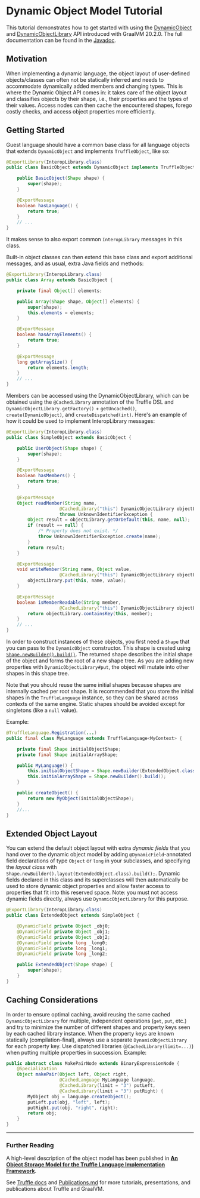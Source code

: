 # Dynamic Object Model Tutorial

This tutorial demonstrates how to get started with using the [DynamicObject](https://www.graalvm.org/truffle/javadoc/com/oracle/truffle/api/object/DynamicObject.html) and [DynamicObjectLibrary](https://www.graalvm.org/truffle/javadoc/com/oracle/truffle/api/object/DynamicObjectLibrary.html) API introduced with GraalVM 20.2.0.
The full documentation can be found in the [Javadoc](https://www.graalvm.org/truffle/javadoc/com/oracle/truffle/api/object/DynamicObjectLibrary.html).

## Motivation

When implementing a dynamic language, the object layout of user-defined objects/classes can often not be statically inferred and needs to accommodate dynamically added members and changing types.
This is where the Dynamic Object API comes in: it takes care of the object layout and classifies objects by their shape, i.e., their properties and the types of their values.
Access nodes can then cache the encountered shapes, forego costly checks, and access object properties more efficiently.

## Getting Started

Guest language should have a common base class for all language objects that extends `DynamicObject` and implements `TruffleObject`, like so:

```java
@ExportLibrary(InteropLibrary.class)
public class BasicObject extends DynamicObject implements TruffleObject {

    public BasicObject(Shape shape) {
        super(shape);
    }

    @ExportMessage
    boolean hasLanguage() {
        return true;
    }
    // ...
}
```
It makes sense to also export common `InteropLibrary` messages in this class.

Built-in object classes can then extend this base class and export additional messages, and as usual, extra Java fields and methods:
```java
@ExportLibrary(InteropLibrary.class)
public class Array extends BasicObject {

    private final Object[] elements;

    public Array(Shape shape, Object[] elements) {
        super(shape);
        this.elements = elements;
    }

    @ExportMessage
    boolean hasArrayElements() {
        return true;
    }

    @ExportMessage
    long getArraySize() {
        return elements.length;
    }
    // ...
}
```

Members can be accessed using the DynamicObjectLibrary, which can be obtained using the `@CachedLibrary` annotation of the Truffle DSL and `DynamicObjectLibrary.getFactory()` + `getUncached()`, `create(DynamicObject)`, and `createDispatched(int)`.
Here's an example of how it could be used to implement InteropLibrary messages:
```java
@ExportLibrary(InteropLibrary.class)
public class SimpleObject extends BasicObject {

    public UserObject(Shape shape) {
        super(shape);
    }

    @ExportMessage
    boolean hasMembers() {
        return true;
    }

    @ExportMessage
    Object readMember(String name,
                    @CachedLibrary("this") DynamicObjectLibrary objectLibrary)
                    throws UnknownIdentifierException {
        Object result = objectLibrary.getOrDefault(this, name, null);
        if (result == null) {
            /* Property does not exist. */
            throw UnknownIdentifierException.create(name);
        }
        return result;
    }

    @ExportMessage
    void writeMember(String name, Object value,
                    @CachedLibrary("this") DynamicObjectLibrary objectLibrary) {
        objectLibrary.put(this, name, value);
    }

    @ExportMessage
    boolean isMemberReadable(String member,
                    @CachedLibrary("this") DynamicObjectLibrary objectLibrary) {
        return objectLibrary.containsKey(this, member);
    }
    // ...
}
```

In order to construct instances of these objects, you first need a `Shape` that you can pass to the `DynamicObject` constructor.
This shape is created using [`Shape.newBuilder().build()`](https://www.graalvm.org/truffle/javadoc/com/oracle/truffle/api/object/Shape.Builder.html).
The returned shape describes the initial shape of the object and forms the root of a new shape tree.
As you are adding new properties with `DynamicObjectLibrary#put`, the object will mutate into other shapes in this shape tree.

Note that you should reuse the same initial shapes because shapes are internally cached per root shape.
It is recommended that you store the initial shapes in the `TruffleLanguage` instance, so they can be shared across contexts of the same engine.
Static shapes should be avoided except for singletons (like a `null` value).

Example:

```java
@TruffleLanguage.Registration(...)
public final class MyLanguage extends TruffleLanguage<MyContext> {

    private final Shape initialObjectShape;
    private final Shape initialArrayShape;

    public MyLanguage() {
        this.initialObjectShape = Shape.newBuilder(ExtendedObject.class).build();
        this.initialArrayShape = Shape.newBuilder().build();
    }

    public createObject() {
        return new MyObject(initialObjectShape);
    }
    //...
}
```

## Extended Object Layout

You can extend the default object layout with extra _dynamic fields_ that you hand over to the dynamic object model by adding `@DynamicField`-annotated field declarations of type `Object` or `long` in your subclasses, and specifying the _layout class_ with `Shape.newBuilder().layout(ExtendedObject.class).build();`.
Dynamic fields declared in this class and its superclasses will then automatically be used to store dynamic object properties and allow faster access to properties that fit into this reserved space.
Note: you must not access dynamic fields directly, always use `DynamicObjectLibrary` for this purpose.

```java
@ExportLibrary(InteropLibrary.class)
public class ExtendedObject extends SimpleObject {

    @DynamicField private Object _obj0;
    @DynamicField private Object _obj1;
    @DynamicField private Object _obj2;
    @DynamicField private long _long0;
    @DynamicField private long _long1;
    @DynamicField private long _long2;

    public ExtendedObject(Shape shape) {
        super(shape);
    }
}
```

## Caching Considerations

In order to ensure optimal caching, avoid reusing the same cached `DynamicObjectLibrary` for multiple, independent operations (`get`, `put`, etc.) and try to minimize the number of different shapes and property keys seen by each cached library instance.
When the property keys are known statically (compilation-final), always use a separate `DynamicObjectLibrary` for each property key.
Use dispatched libraries (`@CachedLibrary(limit=...)`) when putting multiple properties in succession.
Example:
```java
public abstract class MakePairNode extends BinaryExpressionNode {
    @Specialization
    Object makePair(Object left, Object right,
                    @CachedLanguage MyLanguage language,
                    @CachedLibrary(limit = "3") putLeft,
                    @CachedLibrary(limit = "3") putRight) {
        MyObject obj = language.createObject();
        putLeft.put(obj, "left", left);
        putRight.put(obj, "right", right);
        return obj;
    }
}
```

<hr/>

### Further Reading

A high-level description of the object model has been published in [**An Object Storage Model for the Truffle Language Implementation Framework**](http://dl.acm.org/citation.cfm?id=2647517).

See [Truffle docs](https://github.com/oracle/graal/tree/master/truffle/docs) and [Publications.md](https://github.com/oracle/graal/blob/master/docs/Publications.md) for more tutorials, presentations, and publications about Truffle and GraalVM.

